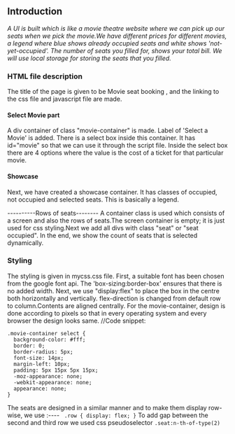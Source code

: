 ## Introduction

*A UI is built which is like a movie theatre website where we can pick up our seats 
when we pick the movie.We have different prices for different movies, a legend where blue shows already occupied seats and white shows 'not-yet-occupied'.
The number of seats you filled for, shows your total bill.
We will use local storage for storing the seats that you filled.*


### HTML file description

The title of the page is given to be Movie seat booking , and the linking to the css file and javascript file are made.

#### Select Movie part

A div container of class "movie-container" is made. Label of 'Select a Movie' is added.
There is a select box inside this container. It has id="movie" so that we can use it through the script file.
Inside the select box there are 4 options where the value is the cost of a ticket for that particular movie.
#### Showcase 

Next, we have created a showcase container. It has classes of occupied, not occupied and selected seats.
This is basically a legend.

----------Rows of seats--------
A container class is used which consists of a screen and also the rows of seats.The screen container is empty; it is just used for css styling.Next we add all divs with class "seat" or
"seat occupied".
In the end, we show the count of seats that is selected dynamically.

### Styling

The styling is given in mycss.css file. 
First, a suitable font has been chosen from the google font api.
The 'box-sizing:border-box' ensures that there is no added width.
Next, we use "display:flex" to place the box in the centre both horizontally and vertically. flex-direction is changed from default row to column.Contents are aligned centrally.
For the movie-container, design is done according to pixels so that in every operating system and every browser the design looks same.
//Code snippet:
```
.movie-container select {
  background-color: #fff;
  border: 0;
  border-radius: 5px;
  font-size: 14px;
  margin-left: 10px;
  padding: 5px 15px 5px 15px;
  -moz-appearance: none;
  -webkit-appearance: none;
  appearance: none;
}
```

The seats are designed in a similar manner and to make them display row-wise, we use :----
           ``` .row {
              display: flex;
            }```
To add gap between the second and third row we used css pseudoselector 
```.seat:n-th-of-type(2)```










